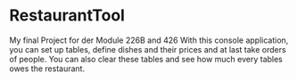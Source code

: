 # RestaurantTool
My final Project for der Module 226B and 426
With this console application, you can set up tables, define dishes and their prices and at last take orders of people.
You can also clear these tables and see how much every tables owes the restaurant.
